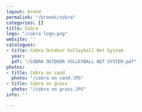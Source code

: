 ```yaml
---
layout: brand
permalink: "/brands/cobra"
categories: []
title: Cobra
logo: "/cobra logo.png"
website: ''
catalogues:
- title: Cobra Outdoor Volleyball Net System
  year: 
  pdf: "/COBRA OUTDOOR VOLLEYBALL NET SYSTEM.pdf"
photos:
- title: Cobra on sand
  photo: "/cobra on sand.JPG"
- title: Cobra on grass
  photo: "/cobra on grass.JPG"
info: ''

---
```

